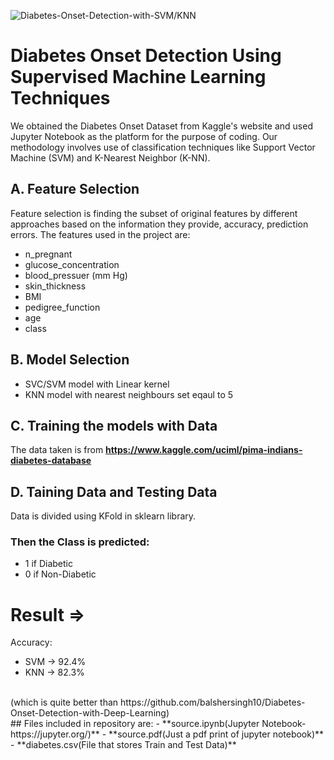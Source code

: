 ![Diabetes-Onset-Detection-with-SVM/KNN](https://miro.medium.com/max/3064/1*INSggrGiQ1lCgU8YTsfEVw.png)
# Diabetes Onset Detection Using Supervised Machine Learning Techniques
We obtained the Diabetes Onset Dataset from Kaggle's website and used Jupyter Notebook as the platform for the purpose of coding. Our methodology involves use of classification techniques like Support Vector Machine (SVM) and K-Nearest Neighbor (K-NN).
## A. Feature Selection
Feature selection is finding the subset of original features by different approaches based on the information they provide, accuracy, prediction errors.
The features used in the project are:
- n_pregnant
- glucose_concentration
- blood_pressuer (mm Hg)
- skin_thickness
- BMI
- pedigree_function
- age
- class
## B. Model Selection
* SVC/SVM model with Linear kernel
* KNN model with nearest neighbours set eqaul to 5
## C. Training the models with Data
The data taken is from **https://www.kaggle.com/uciml/pima-indians-diabetes-database**
## D. Taining Data and Testing Data
Data is divided using KFold in sklearn library.
### Then the Class is predicted:
- 1 if Diabetic
- 0 if Non-Diabetic
# Result =>
Accuracy:
* SVM -> 92.4%
* KNN -> 82.3% <br />
<br />
(which is quite better than https://github.com/balshersingh10/Diabetes-Onset-Detection-with-Deep-Learning)<br />
## Files included in repository are:
- **source.ipynb(Jupyter Notebook-https://jupyter.org/)**
- **source.pdf(Just a pdf print of jupyter notebook)**
- **diabetes.csv(File that stores Train and Test Data)**  <br />

